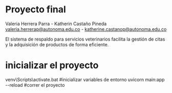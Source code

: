 # Proyecto final
Valeria Herrera Parra - Katherin Castaño Pineda
valeria.herrerap@autonoma.edu.co - katherine.castanop@autonoma.edu.co


El sistema de respaldo para servicios veterinarios facilita la gestión de citas y la adquisición de productos de forma eficiente.


# inicializar el proyecto
venv\Scripts\activate.bat  #inicializar variables de entorno
uvicorn main:app --reload  #correr el proyecto
















